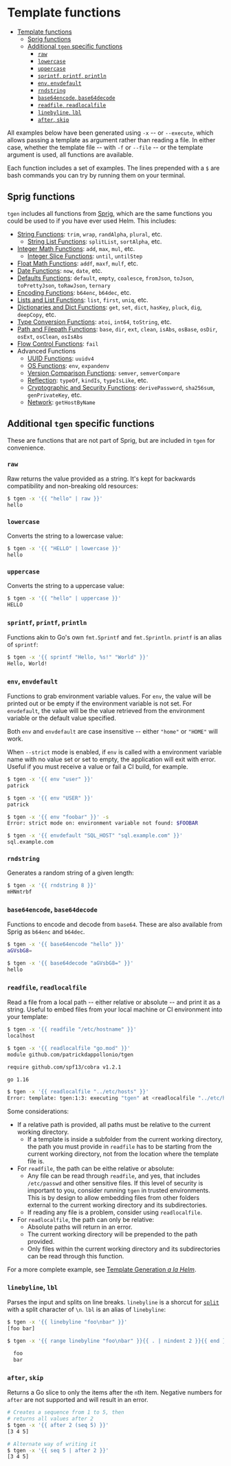 # Template functions

- [Template functions](#template-functions)
  - [Sprig functions](#sprig-functions)
  - [Additional `tgen` specific functions](#additional-tgen-specific-functions)
    - [`raw`](#raw)
    - [`lowercase`](#lowercase)
    - [`uppercase`](#uppercase)
    - [`sprintf`, `printf`, `println`](#sprintf-printf-println)
    - [`env`, `envdefault`](#env-envdefault)
    - [`rndstring`](#rndstring)
    - [`base64encode`, `base64decode`](#base64encode-base64decode)
    - [`readfile`, `readlocalfile`](#readfile-readlocalfile)
    - [`linebyline`, `lbl`](#linebyline-lbl)
    - [`after`, `skip`](#after-skip)

All examples below have been generated using `-x` -- or `--execute`, which allows passing a template as argument rather than reading a file. In either case, whether the template file -- with `-f` or `--file` -- or the template argument is used, all functions are available.

Each function includes a set of examples. The lines prepended with a `$` are bash commands you can try by running them on your terminal.

## Sprig functions

`tgen` includes all functions from [Sprig](https://masterminds.github.io/sprig/), which are the same functions you could be used to if you have ever used Helm. This includes:

* [String Functions](https://masterminds.github.io/sprig/strings.html): `trim`, `wrap`, `randAlpha`, `plural`, etc.
  * [String List Functions](https://masterminds.github.io/sprig/string_slice.html): `splitList`, `sortAlpha`, etc.
* [Integer Math Functions](https://masterminds.github.io/sprig/math.html): `add`, `max`, `mul`, etc.
    * [Integer Slice Functions](https://masterminds.github.io/sprig/integer_slice.html): `until`, `untilStep`
* [Float Math Functions](https://masterminds.github.io/sprig/mathf.html): `addf`, `maxf`, `mulf`, etc.
* [Date Functions](https://masterminds.github.io/sprig/date.html): `now`, `date`, etc.
* [Defaults Functions](https://masterminds.github.io/sprig/defaults.html): `default`, `empty`, `coalesce`, `fromJson`, `toJson`, `toPrettyJson`, `toRawJson`, `ternary`
* [Encoding Functions](https://masterminds.github.io/sprig/encoding.html): `b64enc`, `b64dec`, etc.
* [Lists and List Functions](https://masterminds.github.io/sprig/lists.html): `list`, `first`, `uniq`, etc.
* [Dictionaries and Dict Functions](https://masterminds.github.io/sprig/dicts.html): `get`, `set`, `dict`, `hasKey`, `pluck`, `dig`, `deepCopy`, etc.
* [Type Conversion Functions](https://masterminds.github.io/sprig/conversion.html): `atoi`, `int64`, `toString`, etc.
* [Path and Filepath Functions](https://masterminds.github.io/sprig/paths.html): `base`, `dir`, `ext`, `clean`, `isAbs`, `osBase`, `osDir`, `osExt`, `osClean`, `osIsAbs`
* [Flow Control Functions](https://masterminds.github.io/sprig/flow_control.html): `fail`
* Advanced Functions
    * [UUID Functions](https://masterminds.github.io/sprig/uuid.html): `uuidv4`
    * [OS Functions](https://masterminds.github.io/sprig/os.html): `env`, `expandenv`
    * [Version Comparison Functions](https://masterminds.github.io/sprig/semver.html): `semver`, `semverCompare`
    * [Reflection](https://masterminds.github.io/sprig/reflection.html): `typeOf`, `kindIs`, `typeIsLike`, etc.
    * [Cryptographic and Security Functions](https://masterminds.github.io/sprig/crypto.html): `derivePassword`, `sha256sum`, `genPrivateKey`, etc.
    * [Network](https://masterminds.github.io/sprig/network.html): `getHostByName`

## Additional `tgen` specific functions

These are functions that are not part of Sprig, but are included in `tgen` for convenience.

### `raw`

Raw returns the value provided as a string. It's kept for backwards compatibility and non-breaking old resources:

```bash
$ tgen -x '{{ "hello" | raw }}'
hello
```

### `lowercase`

Converts the string to a lowercase value:

```bash
$ tgen -x '{{ "HELLO" | lowercase }}'
hello
```

### `uppercase`

Converts the string to a uppercase value:

```bash
$ tgen -x '{{ "hello" | uppercase }}'
HELLO
```

### `sprintf`, `printf`, `println`

Functions akin to Go's own `fmt.Sprintf` and `fmt.Sprintln`. `printf` is an alias of `sprintf`:

```bash
$ tgen -x '{{ sprintf "Hello, %s!" "World" }}'
Hello, World!
```

### `env`, `envdefault`

Functions to grab environment variable values. For `env`, the value will be printed out or be empty if the environment variable is not set. For `envdefault`, the value will be the value retrieved from the environment variable or the default value specified.

Both `env` and `envdefault` are case insensitive -- either `"home"` or `"HOME"` will work.

When `--strict` mode is enabled, if `env` is called with a environment variable name with no value set or set to empty, the application will exit with error. Useful if you must receive a value or fail a CI build, for example.

```bash
$ tgen -x '{{ env "user" }}'
patrick

$ tgen -x '{{ env "USER" }}'
patrick
```

```bash
$ tgen -x '{{ env "foobar" }}' -s
Error: strict mode on: environment variable not found: $FOOBAR
```

```bash
$ tgen -x '{{ envdefault "SQL_HOST" "sql.example.com" }}'
sql.example.com
```

### `rndstring`

Generates a random string of a given length:

```bash
$ tgen -x '{{ rndstring 8 }}'
mHNmtrbf
```

### `base64encode`, `base64decode`

Functions to encode and decode from `base64`. These are also available from Sprig as `b64enc` and `b64dec`.

```bash
$ tgen -x '{{ base64encode "hello" }}'
aGVsbG8=
```

```bash
$ tgen -x '{{ base64decode "aGVsbG8=" }}'
hello
```

### `readfile`, `readlocalfile`

Read a file from a local path -- either relative or absolute -- and print it as a string. Useful to embed files from your local machine or CI environment into your template:

```bash
$ tgen -x '{{ readfile "/etc/hostname" }}'
localhost
```

```bash
$ tgen -x '{{ readlocalfile "go.mod" }}'
module github.com/patrickdappollonio/tgen

require github.com/spf13/cobra v1.2.1

go 1.16
```

```bash
$ tgen -x '{{ readlocalfile "../etc/hosts" }}'
Error: template: tgen:1:3: executing "tgen" at <readlocalfile "../etc/hosts">: error calling readlocalfile: unable to open local file "/etc/hosts": file is not under current working directory
```

Some considerations:

* If a relative path is provided, all paths must be relative to the current working directory.
  * If a template is inside a subfolder from the current working directory, the path you must provide in `readfile` has to be starting from the current working directory, not from the location where the template file is.
* For `readfile`, the path can be eithe relative or absolute:
  * Any file can be read through `readfile`, and yes, that includes `/etc/passwd` and other sensitive files. If this level of security is important to you, consider running `tgen` in trusted environments. This is by design to allow embedding files from other folders external to the current working directory and its subdirectories.
  * If reading any file is a problem, consider using `readlocalfile`.
* For `readlocalfile`, the path can only be relative:
  * Absolute paths will return in an error.
  * The current working directory will be prepended to the path provided.
  * Only files within the current working directory and its subdirectories can be read through this function.

For a more complete example, see [Template Generation _a la Helm_](#template-generation-a-la-helm).

### `linebyline`, `lbl`

Parses the input and splits on line breaks. `linebyline` is a shorcut for [`split`](#split) with a split character of `\n`. `lbl` is an alias of `linebyline`:

```bash
$ tgen -x '{{ linebyline "foo\nbar" }}'
[foo bar]
```

```bash
$ tgen -x '{{ range linebyline "foo\nbar" }}{{ . | nindent 2 }}{{ end }}'

  foo
  bar
```

### `after`, `skip`

Returns a Go slice to only the items after the `n`th item. Negative numbers for `after` are not supported and will result in an error.

```bash
# Creates a sequence from 1 to 5, then
# returns all values after 2
$ tgen -x '{{ after 2 (seq 5) }}'
[3 4 5]

# Alternate way of writing it
$ tgen -x '{{ seq 5 | after 2 }}'
[3 4 5]
```
